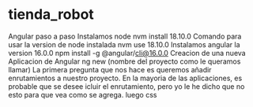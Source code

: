 # tienda_robot
Angular paso a paso
Instalamos node 
nvm install 18.10.0
Comando para usar la version de node instalada
nvm use 18.10.0
Instalamos angular la version 16.0.0
npm install -g @angular/cli@16.0.0
Creacion de una nueva Aplicacion de Angular
ng new (nombre del proyecto como le queramos llamar)
    La primera pregunta que nos hace es queremos añadir enrutamientos a nuestro proyecto. En la mayoria de las aplicaciones, es probable que se desee icluir el enrutamiento, pero yo le he dicho que no esto para que vea como se agrega.
 luego css
   